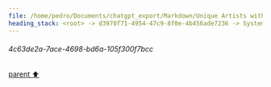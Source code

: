 ```yaml
---
file: /home/pedro/Documents/chatgpt_export/Markdown/Unique Artists with Impressive Styles.md
heading_stack: <root> -> d3970f71-4954-47c9-8f0e-4b456ade7236 -> System -> 3f6bbec1-0fc7-41f6-a1b8-410e1612e8ab -> System -> aaa23d97-e64b-408f-9c34-9b77eb0e8846 -> User -> 4c63de2a-7ace-4698-bd6a-105f300f7bcc
---
```

###### 4c63de2a-7ace-4698-bd6a-105f300f7bcc
[parent ⬆️](#aaa23d97-e64b-408f-9c34-9b77eb0e8846)
